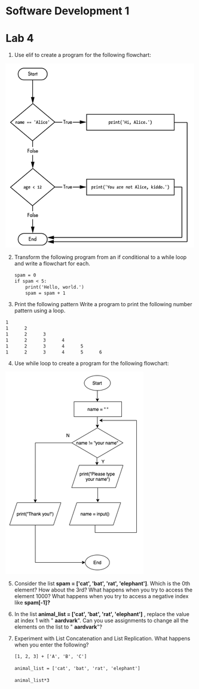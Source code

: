 # Software Development 1 
# Lab 4




1. Use elif to create a program for the following flowchart:

![Alt text](img_2.png?raw=false "Flowchart Exercise 2")




2. Transform the following program from an if conditional to a while loop and write a flowchart for each.

       spam = 0
       if spam < 5:
           print('Hello, world.')
           spam = spam + 1
3. Print the following pattern
Write a program to print the following number pattern using a loop.
```
1
1      2
1      2      3
1      2      3      4
1      2      3      4      5      
1      2      3      4      5      6
```

4.  Use while loop to create a program for the following flowchart:

![Alt text](img_5.png?raw=false "Flowchart Exercise 5")

5. Consider the list **spam = [&#39;cat&#39;, &#39;bat&#39;, &#39;rat&#39;, &#39;elephant&#39;]**. Which is the 0th element? How about the 3rd? What happens when you try to access the element 1000? What happens when you try to access a negative index like **spam[-1]?**

6. In the list **animal\_list = [&#39;cat&#39;, &#39;bat&#39;, &#39;rat&#39;, &#39;elephant&#39;]** , replace the value at index 1 with &quot; **aardvark**&quot;. Can you use assignments to change all the elements on the list to &quot; **aardvark**&quot;?



7. Experiment with List Concatenation and List Replication. What happens when you enter the following?

       [1, 2, 3] + ['A', 'B', 'C']
       
       animal_list = ['cat', 'bat', 'rat', 'elephant']
       
       animal_list*3



